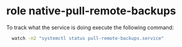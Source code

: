 # role native-pull-remote-backups

To track what the service is doing execute the following command:

```bash
  watch -n2 "systemctl status pull-remote-backups.service"
```
